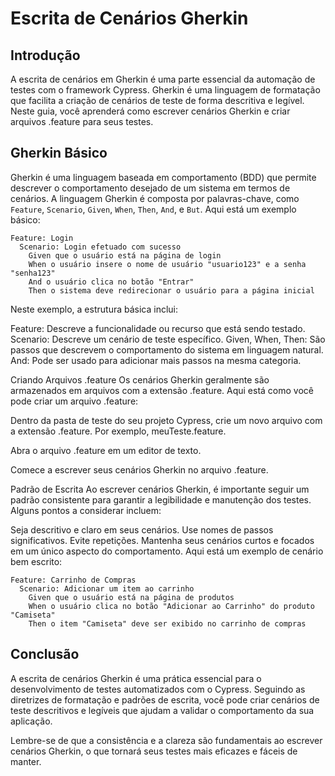 # Escrita de Cenários Gherkin

## Introdução

A escrita de cenários em Gherkin é uma parte essencial da automação de testes com o framework Cypress. Gherkin é uma linguagem de formatação que facilita a criação de cenários de teste de forma descritiva e legível. Neste guia, você aprenderá como escrever cenários Gherkin e criar arquivos .feature para seus testes.

## Gherkin Básico

Gherkin é uma linguagem baseada em comportamento (BDD) que permite descrever o comportamento desejado de um sistema em termos de cenários. A linguagem Gherkin é composta por palavras-chave, como `Feature`, `Scenario`, `Given`, `When`, `Then`, `And`, e `But`. Aqui está um exemplo básico:

```gherkin
Feature: Login
  Scenario: Login efetuado com sucesso
    Given que o usuário está na página de login
    When o usuário insere o nome de usuário "usuario123" e a senha "senha123"
    And o usuário clica no botão "Entrar"
    Then o sistema deve redirecionar o usuário para a página inicial
```
Neste exemplo, a estrutura básica inclui:

Feature: Descreve a funcionalidade ou recurso que está sendo testado.
Scenario: Descreve um cenário de teste específico.
Given, When, Then: São passos que descrevem o comportamento do sistema em linguagem natural.
And: Pode ser usado para adicionar mais passos na mesma categoria.

Criando Arquivos .feature
Os cenários Gherkin geralmente são armazenados em arquivos com a extensão .feature. Aqui está como você pode criar um arquivo .feature:

Dentro da pasta de teste do seu projeto Cypress, crie um novo arquivo com a extensão .feature. Por exemplo, meuTeste.feature.

Abra o arquivo .feature em um editor de texto.

Comece a escrever seus cenários Gherkin no arquivo .feature.

Padrão de Escrita
Ao escrever cenários Gherkin, é importante seguir um padrão consistente para garantir a legibilidade e manutenção dos testes. Alguns pontos a considerar incluem:

Seja descritivo e claro em seus cenários.
Use nomes de passos significativos.
Evite repetições.
Mantenha seus cenários curtos e focados em um único aspecto do comportamento.
Aqui está um exemplo de cenário bem escrito:
```gherkin
Feature: Carrinho de Compras
  Scenario: Adicionar um item ao carrinho
    Given que o usuário está na página de produtos
    When o usuário clica no botão "Adicionar ao Carrinho" do produto "Camiseta"
    Then o item "Camiseta" deve ser exibido no carrinho de compras
```
## Conclusão
A escrita de cenários Gherkin é uma prática essencial para o desenvolvimento de testes automatizados com o Cypress. Seguindo as diretrizes de formatação e padrões de escrita, você pode criar cenários de teste descritivos e legíveis que ajudam a validar o comportamento da sua aplicação.

Lembre-se de que a consistência e a clareza são fundamentais ao escrever cenários Gherkin, o que tornará seus testes mais eficazes e fáceis de manter.


